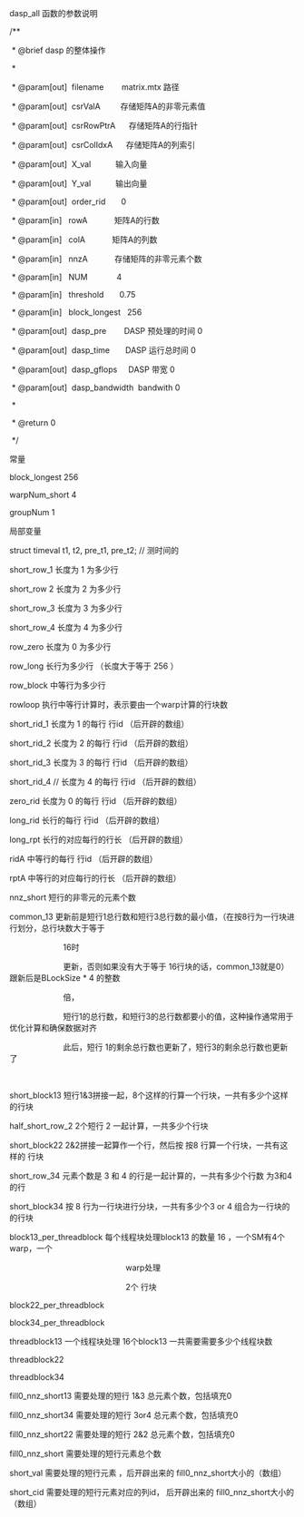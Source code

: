dasp_all 函数的参数说明

/**

 * @brief dasp 的整体操作

 *

 * @param[out]  filename        matrix.mtx 路径

 * @param[out]  csrValA         存储矩阵A的非零元素值

 * @param[out]  csrRowPtrA      存储矩阵A的行指针

 * @param[out]  csrColIdxA      存储矩阵A的列索引

 * @param[out]  X_val           输入向量

 * @param[out]  Y_val           输出向量

 * @param[out]  order_rid       0

 * @param[in]   rowA            矩阵A的行数

 * @param[in]   colA            矩阵A的列数

 * @param[in]   nnzA            存储矩阵的非零元素个数

 * @param[in]   NUM             4

 * @param[in]   threshold       0.75

 * @param[in]   block_longest   256

 * @param[out]  dasp_pre        DASP 预处理的时间 0

 * @param[out]  dasp_time       DASP 运行总时间 0

 * @param[out]  dasp_gflops     DASP 带宽 0

 * @param[out]  dasp_bandwidth  bandwith 0

 *

 * @return 0

 */

常量

block_longest 256

warpNum_short 4

groupNum 1

局部变量

struct timeval t1, t2, pre_t1, pre_t2; // 测时间的

short_row_1 长度为 1 为多少行

short_row 2 长度为 2 为多少行

short_row_3 长度为 3 为多少行

short_row_4 长度为 4 为多少行

row_zero 长度为 0 为多少行

row_long 长行为多少行 （长度大于等于 256 ）

row_block 中等行为多少行

rowloop 执行中等行计算时，表示要由一个warp计算的行块数

short_rid_1  长度为 1 的每行 行id （后开辟的数组）

short_rid_2 长度为 2 的每行 行id （后开辟的数组）

short_rid_3 长度为 3 的每行 行id （后开辟的数组）

short_rid_4 // 长度为 4 的每行 行id （后开辟的数组）

zero_rid 长度为 0 的每行 行id （后开辟的数组）

long_rid 长行的每行 行id （后开辟的数组）

long_rpt 长行的对应每行的行长 （后开辟的数组）

ridA 中等行的每行 行id （后开辟的数组）

rptA 中等行的对应每行的行长 （后开辟的数组）

nnz_short 短行的非零元的元素个数

common_13 更新前是短行1总行数和短行3总行数的最小值，（在按8行为一行块进行划分，总行块数大于等于

                        16时

                        更新，否则如果没有大于等于 16行块的话，common_13就是0）跟新后是BLockSize * 4 的整数

                        倍，

                        短行1的总行数，和短行3的总行数都要小的值，这种操作通常用于优化计算和确保数据对齐

                        此后，短行 1的剩余总行数也更新了，短行3的剩余总行数也更新了

                        

short_block13  短行1&3拼接一起，8个这样的行算一个行块，一共有多少个这样的行块

half_short_row_2    2个短行 2 一起计算，一共多少个行块

short_block22     2&2拼接一起算作一个行，然后按 按8 行算一个行块，一共有这样的 行块

short_row_34     元素个数是 3 和 4 的行是一起计算的，一共有多少个行数 为3和4的行

short_block34   按 8 行为一行块进行分块，一共有多少个3 or 4 组合为一行块的的行块

block13_per_threadblock      每个线程块处理block13 的数量 16 ，一个SM有4个warp，一个

                                                    warp处理

                                                    2个 行块

block22_per_threadblock

block34_per_threadblock

threadblock13      一个线程块处理 16个block13  一共需要需要多少个线程块数

threadblock22

threadblock34

fill0_nnz_short13   需要处理的短行 1&3 总元素个数，包括填充0

fill0_nnz_short34   需要处理的短行 3or4 总元素个数，包括填充0

fill0_nnz_short22  需要处理的短行 2&2 总元素个数，包括填充0

fill0_nnz_short    需要处理的短行元素总个数

short_val  需要处理的短行元素 ，后开辟出来的 fill0_nnz_short大小的（数组）

short_cid 需要处理的短行元素对应的列id， 后开辟出来的 fill0_nnz_short大小的（数组）

